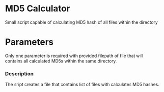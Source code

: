 # MD5 Calculator
Small script capable of calculating MD5 hash of all files within the directory

# Parameters
Only one parameter is required with provided filepath of file that will contains all calculated MD5s within the same directory.

### Description
The sript creates a file that contains list of files with calculates MD5 hashes.
